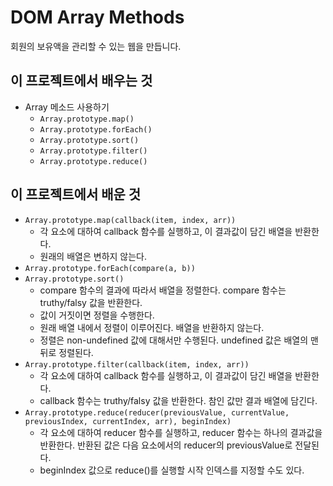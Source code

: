 # DOM Array Methods

회원의 보유액을 관리할 수 있는 웹을 만듭니다.

## 이 프로젝트에서 배우는 것

- Array 메소드 사용하기
    - `Array.prototype.map()`
    - `Array.prototype.forEach()`
    - `Array.prototype.sort()`
    - `Array.prototype.filter()`
    - `Array.prototype.reduce()`

## 이 프로젝트에서 배운 것

- `Array.prototype.map(callback(item, index, arr))`
    - 각 요소에 대하여 callback 함수를 실행하고, 이 결과값이 담긴 배열을 반환한다.
    - 원래의 배열은 변하지 않는다.
- `Array.prototype.forEach(compare(a, b))`
- `Array.prototype.sort()`
    - compare 함수의 결과에 따라서 배열을 정렬한다. compare 함수는 truthy/falsy 값을 반환한다.
    - 값이 거짓이면 정렬을 수행한다.
    - 원래 배열 내에서 정렬이 이루어진다. 배열을 반환하지 않는다.
    - 정렬은 non-undefined 값에 대해서만 수행된다. undefined 값은 배열의 맨 뒤로 정렬된다.
- `Array.prototype.filter(callback(item, index, arr))`
    - 각 요소에 대하여 callback 함수를 실행하고, 이 결과값이 담긴 배열을 반환한다.
    - callback 함수는 truthy/falsy 값을 반환한다. 참인 값만 결과 배열에 담긴다. 
- `Array.prototype.reduce(reducer(previousValue, currentValue, previousIndex, currentIndex, arr), beginIndex)`
    - 각 요소에 대하여 reducer 함수를 실행하고, reducer 함수는 하나의 결과값을 반환한다. 반환된 값은 다음 요소에서의 reducer의 previousValue로 전달된다.
    -  beginIndex 값으로 reduce()를 실행할 시작 인덱스를 지정할 수도 있다.
